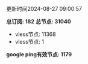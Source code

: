 更新时间2024-08-27 09:00:57

**总订阅: 182**
**总节点: 31040**
- vless节点: 11368
- vless节点: 1

**google ping有效节点: 1179**

